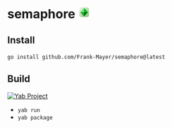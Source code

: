 # semaphore <img src="resources/icon.png" alt="🚦" style="height:1em">

## Install

```bash
go install github.com/Frank-Mayer/semaphore@latest
```

## Build

[![Yab Project](https://img.shields.io/badge/Yab_Project-2C2D72?logo=lua)](https://github.com/Frank-Mayer/yab)

- `yab run`
- `yab package`
